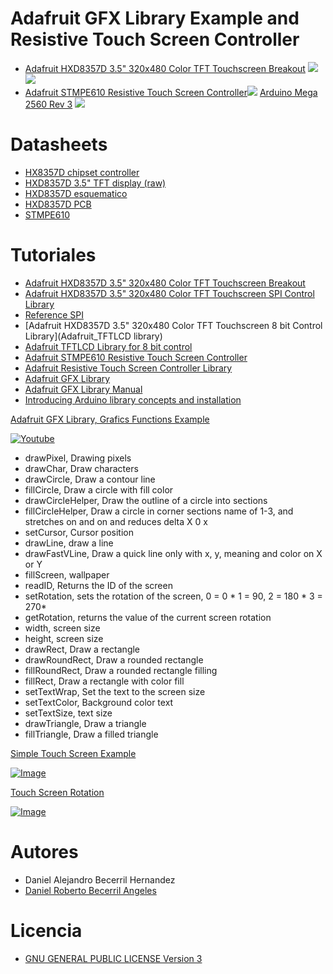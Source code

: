 # Adafruit GFX Library Example and Resistive Touch Screen Controller

- [Adafruit HXD8357D 3.5" 320x480 Color TFT Touchscreen Breakout](https://learn.adafruit.com/adafruit-3-5-color-320x480-tft-touchscreen-breakout/overview)
![](https://learn.adafruit.com/system/assets/assets/000/018/882/medium800/adafruit_products_2050_kit_ORIG.jpg?1408384817)
![](https://learn.adafruit.com/system/assets/assets/000/018/885/medium800/adafruit_products_sidew.jpg?1408384942)
- [Adafruit STMPE610 Resistive Touch Screen Controller](https://www.adafruit.com/products/1571)![](https://github.com/daniel3514/Adafruit-GFX-Library-Example-and-Resistive-Touch-Screen-Controller/blob/master/Hadware/Resistive%20Touch%20Screen%20Controller%20-%20Adafruit%20-%20STMPE610/STMPE610.jpg)
[Arduino Mega 2560 Rev 3](https://www.arduino.cc/en/Main/arduinoBoardMega2560)
![](https://github.com/daniel3514/Adafruit-GFX-Library-Example-and-Resistive-Touch-Screen-Controller/blob/master/Hadware/Arduino%20Mega/arduino_mega.jpg)

# Datasheets

- [HX8357D chipset controller](http://www.adafruit.com/datasheets/HX8357-D_DS_April2012.pdf)
- [HXD8357D 3.5" TFT display (raw)](http://www.adafruit.com/datasheets/Adafruit35inTFT.pdf)
- [HXD8357D esquematico](https://learn.adafruit.com/assets/18889)
- [HXD8357D PCB](https://learn.adafruit.com/assets/18891)
- [STMPE610](http://www.adafruit.com/datasheets/STMPE610.pdf)

# Tutoriales

- [Adafruit HXD8357D 3.5" 320x480 Color TFT Touchscreen Breakout](https://learn.adafruit.com/adafruit-3-5-color-320x480-tft-touchscreen-breakout/overview)
- [Adafruit HXD8357D 3.5" 320x480 Color TFT Touchscreen SPI Control Library](https://github.com/adafruit/Adafruit_HX8357_Library)
- [Reference SPI](https://www.arduino.cc/en/Reference/SPI)
- [Adafruit HXD8357D 3.5" 320x480 Color TFT Touchscreen 8 bit Control Library](Adafruit_TFTLCD library)
- [Adafruit TFTLCD Library for 8 bit control](https://github.com/adafruit/TFTLCD-Library)
- [Adafruit STMPE610 Resistive Touch Screen Controller](https://learn.adafruit.com/adafruit-2-8-tft-touch-shield-v2)
- [Adafruit Resistive Touch Screen Controller Library](https://github.com/adafruit/Touch-Screen-Library)
- [Adafruit GFX Library](https://github.com/adafruit/Adafruit-GFX-Library)
- [Adafruit GFX Library Manual](https://learn.adafruit.com/downloads/pdf/adafruit-gfx-graphics-library.pdf)
- [Introducing Arduino library concepts and installation](http://learn.adafruit.com/adafruit-all-about-arduino-libraries-install-use)

[Adafruit GFX Library, Grafics Functions Example](https://github.com/daniel3514/Adafruit-GFX-Library-Example-and-Resistive-Touch-Screen-Controller/tree/master/Examples/Grafics%20functions%20Tests)

[![Youtube](https://github.com/daniel3514/Adafruit-GFX-Library-Example-and-Resistive-Touch-Screen-Controller/blob/master/Examples/Graphic%20Functions%20Tests/video.JPG)](https://www.youtube.com/watch?v=Y8XBOiMS-KI)

- drawPixel, Drawing pixels
- drawChar, Draw characters
- drawCircle, Draw a contour line
- fillCircle, Draw a circle with fill color
- drawCircleHelper, Draw the outline of a circle into sections
- fillCircleHelper, Draw a circle in corner sections name of 1-3, and stretches on and on and reduces delta X 0 x
- setCursor, Cursor position
- drawLine, draw a line
- drawFastVLine, Draw a quick line only with x, y, meaning and color on X or Y
- fillScreen, wallpaper
- readID, Returns the ID of the screen
- setRotation, sets the rotation of the screen, 0 = 0 * 1 = 90, 2 = 180 * 3 = 270*
- getRotation, returns the value of the current screen rotation
- width, screen size
- height, screen size
- drawRect, Draw a rectangle
- drawRoundRect, Draw a rounded rectangle
- fillRoundRect, Draw a rounded rectangle filling
- fillRect, Draw a rectangle with color fill
- setTextWrap, Set the text to the screen size
- setTextColor, Background color text
- setTextSize, text size
- drawTriangle, Draw a triangle
- fillTriangle, Draw a filled triangle

[Simple Touch Screen Example](https://github.com/daniel3514/Adafruit-GFX-Library-Example-and-Resistive-Touch-Screen-Controller/tree/master/Examples/Touch%20simple%20Test)

[![Image](https://github.com/daniel3514/Adafruit-GFX-Library-Example-and-Resistive-Touch-Screen-Controller/blob/master/Examples/Touch%20simple%20Test/Captura.JPG)](https://github.com/daniel3514/Adafruit-GFX-Library-Example-and-Resistive-Touch-Screen-Controller/tree/master/Examples/Touch%20simple%20Test)

[Touch Screen Rotation](https://github.com/daniel3514/Adafruit-GFX-Library-Example-and-Resistive-Touch-Screen-Controller/tree/master/Examples/Touch%20Screen%20Rotation)

[![Image](https://github.com/daniel3514/Adafruit-GFX-Library-Example-and-Resistive-Touch-Screen-Controller/blob/master/Examples/Touch%20Screen%20Rotation/Roration%200.JPG)](https://github.com/daniel3514/Adafruit-GFX-Library-Example-and-Resistive-Touch-Screen-Controller/tree/master/Examples/Touch%20Screen%20Rotation)

# Autores
- Daniel Alejandro Becerril Hernandez
- [Daniel Roberto Becerril Angeles](mailto:daniel3514@gmal.com)

# Licencia
- [GNU GENERAL PUBLIC LICENSE Version 3](https://github.com/daniel3514/Adafruit-GFX-Library-Example-Arduino-Mega-HXD8357D-and-STMPE610/blob/master/LICENSE)


